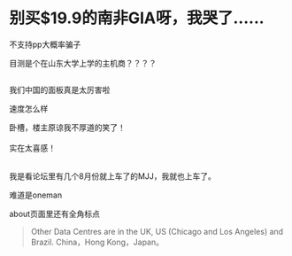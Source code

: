 # 别买$19.9的南非GIA呀，我哭了......


不支持pp大概率骗子

目测是个在山东大学上学的主机商？？？？<img src="static/image/smiley/default/lol.gif" smilieid="12" border="0" alt="" />

<img id="aimg_XzCNd" onclick="zoom(this, this.src, 0, 0, 0)" class="zoom" src="https://shouyou.3dmgame.com/uploadimg/upload/image/20191206/20191206132044_43215.jpg" onmouseover="img_onmouseoverfunc(this)" onload="thumbImg(this)" border="0" alt="" /><img id="aimg_ZFWuz" onclick="zoom(this, this.src, 0, 0, 0)" class="zoom" src="https://cdn.jsdelivr.net/gh/hishis/forum-master/public/images/patch.gif" onmouseover="img_onmouseoverfunc(this)" onload="thumbImg(this)" border="0" alt="" />

我们中国的面板真是太厉害啦

速度怎么样

卧槽，楼主原谅我不厚道的笑了！<br />
<br />
实在太喜感！<br />
<br />
<img src="static/image/smiley/default/lol.gif" smilieid="12" border="0" alt="" /><img src="static/image/smiley/default/lol.gif" smilieid="12" border="0" alt="" /><img src="static/image/smiley/default/lol.gif" smilieid="12" border="0" alt="" />

我是看论坛里有几个8月份就上车了的MJJ，我就也上车了。

难道是oneman

about页面里还有全角标点<br /><div class="quote"><blockquote>Other Data Centres are in the UK, US (Chicago and Los Angeles) and Brazil. China，Hong Kong，Japan。</blockquote></div>

